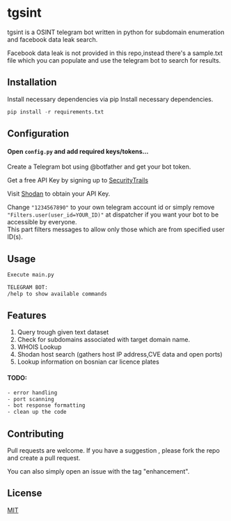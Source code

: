 # tgsint 

tgsint is a OSINT telegram bot written in python for subdomain enumeration and facebook data leak search.

Facebook data leak is not provided in this repo,instead there's a sample.txt file which you can populate and use the telegram bot to search for results.

## Installation

Install necessary dependencies via pip
Install necessary dependencies.
```python
pip install -r requirements.txt
```
## Configuration

#### Open `config.py` and add required keys/tokens...

Create a Telegram bot using @botfather and get your bot token.

Get a free API Key by signing up to [SecurityTrails](https://securitytrails.com)

Visit [Shodan](https://developer.shodan.io/) to obtain your API Key.

Change `"1234567890"` to your own telegram account id or simply remove `"Filters.user(user_id=YOUR_ID)"` at dispatcher if you want your bot to be accessible by everyone.  
This part filters messages to allow only those which are from specified user ID(s).

## Usage

```bash
Execute main.py  

TELEGRAM BOT:
/help to show available commands
```

## Features

1. Query trough given text dataset
2. Check for subdomains associated with target domain name.
3. WHOIS Lookup
4. Shodan host search (gathers host IP address,CVE data and open ports)
5. Lookup information on bosnian car licence plates

#### TODO:

```bash
- error handling
- port scanning
- bot response formatting
- clean up the code
```

## Contributing

Pull requests are welcome.
If you have a suggestion , please fork the repo and create a pull request. 

You can also simply open an issue with the tag "enhancement". 

## License
[MIT](https://choosealicense.com/licenses/mit/)
